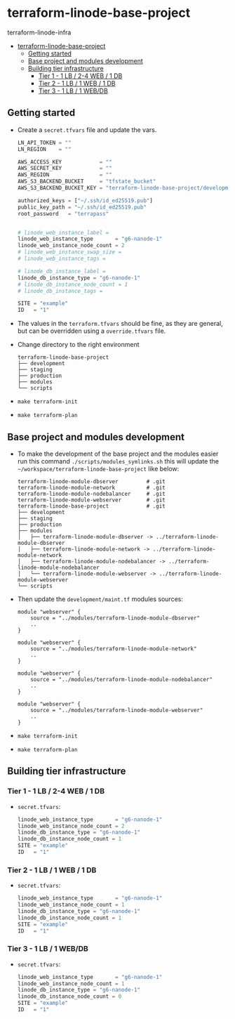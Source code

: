 # terraform-linode-base-project

terraform-linode-infra

- [terraform-linode-base-project](#terraform-linode-base-project)
  - [Getting started](#getting-started)
  - [Base project and modules development](#base-project-and-modules-development)
  - [Building tier infrastructure](#building-tier-infrastructure)
    - [Tier 1 - 1 LB / 2-4 WEB / 1 DB](#tier-1---1-lb--2-4-web--1-db)
    - [Tier 2 - 1 LB / 1   WEB / 1 DB](#tier-2---1-lb--1---web--1-db)
    - [Tier 3 - 1 LB / 1   WEB/DB](#tier-3---1-lb--1---webdb)

## Getting started

- Create a `secret.tfvars` file and update the vars.

    ```tfvars
    LN_API_TOKEN = ""
    LN_REGION    = ""

    AWS_ACCESS_KEY            = ""
    AWS_SECRET_KEY            = ""
    AWS_REGION                = ""
    AWS_S3_BACKEND_BUCKET     = "tfstate_bucket"
    AWS_S3_BACKEND_BUCKET_KEY = "terraform-linode-base-project/development/terraform.tfstate"

    authorized_keys = ["~/.ssh/id_ed25519.pub"]
    public_key_path = "~/.ssh/id_ed25519.pub"
    root_password   = "terrapass"


    # linode_web_instance_label = 
    linode_web_instance_type       = "g6-nanode-1"
    linode_web_instance_node_count = 2
    # linode_web_instance_swap_size = 
    # linode_web_instance_tags = 

    # linode_db_instance_label = 
    linode_db_instance_type = "g6-nanode-1"
    # linode_db_instance_node_count = 1
    # linode_db_instance_tags = 

    SITE = "example"
    ID   = "1"
    ```

- The values in the `terraform.tfvars` should be fine, as they are general, but can be overridden using a `override.tfvars` file.

- Change directory to the right environment

    ```console
    terraform-linode-base-project
    ├── development
    ├── staging
    ├── production
    ├── modules
    └── scripts
    ```

- `make terraform-init`

- `make terraform-plan`

## Base project and modules development

- To make the development of the base project and the modules easier run this command `./scripts/modules_symlinks.sh` this will update the  `~/workspace/terraform-linode-base-project` like below:

    ```console
    terraform-linode-module-dbserver         # .git
    terraform-linode-module-network          # .git
    terraform-linode-module-nodebalancer     # .git
    terraform-linode-module-webserver        # .git
    terraform-linode-base-project            # .git
    ├── development
    ├── staging
    ├── production
    ├── modules
    │   ├── terraform-linode-module-dbserver -> ../terraform-linode-module-dbserver
    │   ├── terraform-linode-module-network -> ../terraform-linode-module-network
    │   ├── terraform-linode-module-nodebalancer -> ../terraform-linode-module-nodebalancer
    │   └── terraform-linode-module-webserver -> ../terraform-linode-module-webserver
    └── scripts
    ```

- Then update the `development/maint.tf` modules sources:

    ```hcl
    module "webserver" {
        source = "../modules/terraform-linode-module-dbserver"
        ..
    }
    
    module "webserver" {
        source = "../modules/terraform-linode-module-network"
        ..
    }
    
    module "webserver" {
        source = "../modules/terraform-linode-module-nodebalancer"
        ..
    }
    
    module "webserver" {
        source = "../modules/terraform-linode-module-webserver"
        ..
    }
    
    ```

- `make terraform-init`

- `make terraform-plan`

## Building tier infrastructure

### Tier 1 - 1 LB / 2-4 WEB / 1 DB

- `secret.tfvars`:

    ```tfvars
    linode_web_instance_type       = "g6-nanode-1"
    linode_web_instance_node_count = 2
    linode_db_instance_type = "g6-nanode-1"
    linode_db_instance_node_count = 1
    SITE = "example"
    ID   = "1"
    ```

### Tier 2 - 1 LB / 1   WEB / 1 DB

- `secret.tfvars`:

    ```tfvars
    linode_web_instance_type       = "g6-nanode-1"
    linode_web_instance_node_count = 1
    linode_db_instance_type = "g6-nanode-1"
    linode_db_instance_node_count = 1
    SITE = "example"
    ID   = "1"
    ```

### Tier 3 - 1 LB / 1   WEB/DB

- `secret.tfvars`:

    ```tfvars
    linode_web_instance_type       = "g6-nanode-1"
    linode_web_instance_node_count = 1
    linode_db_instance_type = "g6-nanode-1"
    linode_db_instance_node_count = 0
    SITE = "example"
    ID   = "1"
    ```
